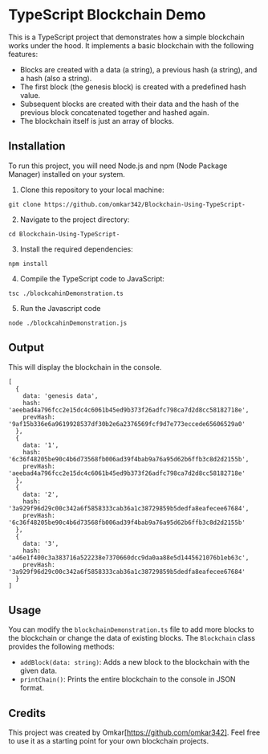 # TypeScript Blockchain Demo

This is a TypeScript project that demonstrates how a simple blockchain works under the hood. It implements a basic blockchain with the following features:

- Blocks are created with a data (a string), a previous hash (a string), and a hash (also a string).
- The first block (the genesis block) is created with a predefined hash value.
- Subsequent blocks are created with their data and the hash of the previous block concatenated together and hashed again.
- The blockchain itself is just an array of blocks.

## Installation

To run this project, you will need Node.js and npm (Node Package Manager) installed on your system.

1. Clone this repository to your local machine:

```
git clone https://github.com/omkar342/Blockchain-Using-TypeScript-
```

2. Navigate to the project directory:

```
cd Blockchain-Using-TypeScript-
```

3. Install the required dependencies:

```
npm install
```

4. Compile the TypeScript code to JavaScript:

```
tsc ./blockcahinDemonstration.ts
```

5. Run the Javascript code

```
node ./blockcahinDemonstration.js
```

## Output

This will display the blockchain in the console.

```
[
  {
    data: 'genesis data',
    hash: 'aeebad4a796fcc2e15dc4c6061b45ed9b373f26adfc798ca7d2d8cc58182718e',
    prevHash: '9af15b336e6a9619928537df30b2e6a2376569fcf9d7e773eccede65606529a0'
  },
  {
    data: '1',
    hash: '6c36f48205be90c4b6d73568fb006ad39f4bab9a76a95d62b6ffb3c8d2d2155b',
    prevHash: 'aeebad4a796fcc2e15dc4c6061b45ed9b373f26adfc798ca7d2d8cc58182718e'
  },
  {
    data: '2',
    hash: '3a929f96d29c00c342a6f5858333cab36a1c38729859b5dedfa8eafecee67684',
    prevHash: '6c36f48205be90c4b6d73568fb006ad39f4bab9a76a95d62b6ffb3c8d2d2155b'
  },
  {
    data: '3',
    hash: 'a46e1f400c3a383716a522238e7370660dcc9da0aa88e5d1445621076b1eb63c',
    prevHash: '3a929f96d29c00c342a6f5858333cab36a1c38729859b5dedfa8eafecee67684'
  }
]
```

## Usage

You can modify the `blockchainDemonstration.ts` file to add more blocks to the blockchain or change the data of existing blocks. The `Blockchain` class provides the following methods:

- `addBlock(data: string)`: Adds a new block to the blockchain with the given data.
- `printChain()`: Prints the entire blockchain to the console in JSON format.

## Credits

This project was created by Omkar[https://github.com/omkar342]. Feel free to use it as a starting point for your own blockchain projects.

